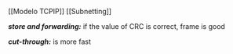 [[Modelo TCPIP]]
[[Subnetting]]

___store and forwarding:___ if the value of CRC is correct, frame is good

___cut-through:___ is more fast